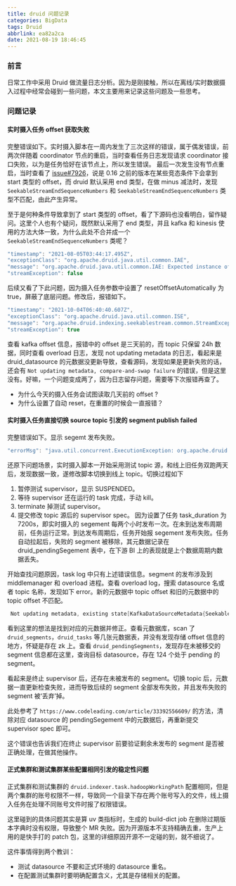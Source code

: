 ```yaml
---
title: druid 问题记录
categories: BigData
tags: Druid
abbrlink: ea82a2ca
date: 2021-08-19 18:46:45
---
```


### 前言
日常工作中采用 Druid 做流量日志分析。因为是刚接触，所以在离线/实时数据摄入过程中经常会碰到一些问题，本文主要用来记录这些问题及一些思考。
<!--more-->

### 问题记录

#### 实时摄入任务 offset 获取失败
完整错误如下。实时摄入脚本在一周内发生了三次这样的错误，属于偶发错误，前两次伴随着 coordinator 节点的重启，当时查看任务日志发现请求 coordinator 接口失败，以为是任务恰好在该节点上，所以发生错误。
最后一次发生没有节点重启，当时查看了 [issue#7926](https://github.com/apache/druid/issues/7926)，说是 0.16 之前的版本在某些竞态条件下会拿到 start 类型的 offset，而 druid 默认采用 end 类型，在做 minus 减法时，发现 `SeekableStreamEndSequenceNumbers` 和 `SeekableStreamEndSequenceNumbers` 类型不匹配，由此产生异常。

至于是何种条件导致拿到了  start 类型的 offset，看了下源码也没看明白，留作疑问。这里个人也有个疑问，既然默认采用了 end 类型，并且 kafka 和 kinesis 使用的方法大体一致，为什么此处不合并成一个 `SeekableStreamEndSequenceNumbers` 类呢？

```java
"timestamp": "2021-08-05T03:44:17.495Z",
"exceptionClass": "org.apache.druid.java.util.common.IAE",
"message": "org.apache.druid.java.util.common.IAE: Expected instance of org.apache.druid.indexing.seekablestream.SeekableStreamEndSequenceNumbers, got org.apache.druid.indexing.seekablestream.SeekableStreamStartSequenceNumbers\n\tat org.apache.druid.indexing.seekablestream.SeekableStreamEndSequenceNumbers.minus(SeekableStreamEndSequenceNumbers.java:159)\n\tat org.apache.druid.indexing.seekablestream.SeekableStreamDataSourceMetadata.minus(SeekableStreamDataSourceMetadata.java:95)\n\tat org.apache.druid.indexing.seekablestream.supervisor.SeekableStreamSupervisor.resetInternal(SeekableStreamSupervisor.java:1210)\n\tat org.apache.druid.indexing.seekablestream.supervisor.SeekableStreamSupervisor.getOffsetFromStorageForPartition(SeekableStreamSupervisor.java:2517)\n\tat org.apache.druid.indexing.seekablestream.supervisor.SeekableStreamSupervisor.generateStartingSequencesForPartitionGroup(SeekableStreamSupervisor.java:2494)\n\tat org.apache.druid.indexing.seekablestream.supervisor.SeekableStreamSupervisor.createNewTasks(SeekableStreamSupervisor.java:2392)\n\tat org.apache.druid.indexing.seekablestream.supervisor.SeekableStreamSupervisor.runInternal(SeekableStreamSupervisor.java:1068)\n\tat org.apache.druid.indexing.seekablestream.supervisor.SeekableStreamSupervisor$RunNotice.handle(SeekableStreamSupervisor.java:292)\n\tat org.apache.druid.indexing.seekablestream.supervisor.SeekableStreamSupervisor.lambda$tryInit$3(SeekableStreamSupervisor.java:751)\n\tat java.util.concurrent.Executors$RunnableAdapter.call(Executors.java:511)\n\tat java.util.concurrent.FutureTask.run(FutureTask.java:266)\n\tat java.util.concurrent.ThreadPoolExecutor.runWorker(ThreadPoolExecutor.java:1149)\n\tat java.util.concurrent.ThreadPoolExecutor$Worker.run(ThreadPoolExecutor.java:624)\n\tat java.lang.Thread.run(Thread.java:748)\n",
"streamException": false

```
后续又看了下此问题，因为摄入任务参数中设置了 resetOffsetAutomatically 为 true，屏蔽了底层问题。修改后，报错如下。
```java
"timestamp": "2021-10-04T06:40:40.607Z",
"exceptionClass": "org.apache.druid.java.util.common.ISE",
"message": "org.apache.druid.indexing.seekablestream.common.StreamException: org.apache.druid.java.util.common.ISE: Previous sequenceNumber [95252478] is no longer available for partition [1]. You can clear the previous sequenceNumber and start reading from a valid message by using the supervisor's reset API.\n\tat org.apache.druid.indexing.seekablestream.supervisor.SeekableStreamSupervisor.getOffsetFromStorageForPartition(SeekableStreamSupervisor.java:2527)\n\tat org.apache.druid.indexing.seekablestream.supervisor.SeekableStreamSupervisor.generateStartingSequencesForPartitionGroup(SeekableStreamSupervisor.java:2494)\n\tat org.apache.druid.indexing.seekablestream.supervisor.SeekableStreamSupervisor.createNewTasks(SeekableStreamSupervisor.java:2392)\n\tat org.apache.druid.indexing.seekablestream.supervisor.SeekableStreamSupervisor.runInternal(SeekableStreamSupervisor.java:1068)\n\tat org.apache.druid.indexing.seekablestream.supervisor.SeekableStreamSupervisor$RunNotice.handle(SeekableStreamSupervisor.java:292)\n\tat org.apache.druid.indexing.seekablestream.supervisor.SeekableStreamSupervisor.lambda$tryInit$3(SeekableStreamSupervisor.java:751)\n\tat java.util.concurrent.Executors$RunnableAdapter.call(Executors.java:511)\n\tat java.util.concurrent.FutureTask.run(FutureTask.java:266)\n\tat java.util.concurrent.ThreadPoolExecutor.runWorker(ThreadPoolExecutor.java:1149)\n\tat java.util.concurrent.ThreadPoolExecutor$Worker.run(ThreadPoolExecutor.java:624)\n\tat java.lang.Thread.run(Thread.java:748)\nCaused by: org.apache.druid.java.util.common.ISE: Previous sequenceNumber [95252478] is no longer available for partition [1]. You can clear the previous sequenceNumber and start reading from a valid message by using the supervisor's reset API.\n\t... 11 more\n",
"streamException": true
```
查看 kafka offset 信息，报错中的 offset 是三天前的，而 topic 只保留 24h 数据，同时查看 overload 日志，发现 not updating metadata 的日志，看起来是 druid_datasource 的元数据没更新导致，查看源码，发现如果是更新失败的话，还会有 `Not updating metadata, compare-and-swap failure` 的错误，但是这里没有。好嘛，一个问题变成两了，因为日志留存问题，需要等下次报错再查了。
- 为什么今天的摄入任务会试图读取几天前的 offset ?
- 为什么设置了自动 reset，在重置的时候会一直报错？

#### 实时摄入任务直接切换 source topic 引发的 segment publish failed
完整错误如下。显示 segemt 发布失败。

```java 
"errorMsg": "java.util.concurrent.ExecutionException: org.apache.druid.java.util.common.ISE: Failed to publish segments because of [java.lang.RuntimeException: Aborting transaction!].\n\tat com.google.common.util.concurrent.AbstractFuture$Sync.getValue(AbstractFuture.java:299)\n\tat com.google.common.util.concurrent.AbstractFuture$Sync.get(AbstractFuture.java:286)\n\tat com.google.common.util.concurrent.AbstractFuture.get(AbstractFuture.java:116)\n\tat org.apache.druid.indexing.seekablestream.SeekableStreamIndexTaskRunner.runInternal(SeekableStreamIndexTaskRunner.java:767)\n\tat org.apache.druid.indexing.seekablestream.SeekableStreamIndexTaskRunner.run(SeekableStreamIndexTaskRunner.java:235)\n\tat org.apache.druid.indexing.seekablestream.SeekableStreamIndexTask.run(SeekableStreamIndexTask.java:168)\n\tat org.apache.druid.indexing.overlord.SingleTaskBackgroundRunner$SingleTaskBackgroundRunnerCallable.call(SingleTaskBackgroundRunner.java:413)\n\tat org.apache.druid.indexing.overlord.SingleTaskBackgroundRunner$SingleTaskBackgroundRunnerCallable.call(SingleTaskBackgroundRunner.java:385)\n\tat java.util.concurrent.FutureTask.run(FutureTask.java:266)\n\tat java.util.concurrent.ThreadPoolExecutor.runWorker(ThreadPoolExecutor.java:1149)\n\tat java.util.concurrent.ThreadPoolExecutor$Worker.run(ThreadPoolExecutor.java:624)\n\tat java.lang.Thread.run(Thread.java:748)\nCaused by: org.apache.druid.java.util.common.ISE: Failed to publish segments because of [java.lang.RuntimeException: Aborting transaction!].\n\tat org.apache.druid.segment.realtime.appenderator.BaseAppenderatorDriver.lambda$publishInBackground$8(BaseAppenderatorDriver.java:602)\n\t... 4 more\n"
```
还原下问题场景，实时摄入脚本一开始采用测试 topic 源，和线上旧任务双跑两天后，发现数据一致，遂修改脚本切换到线上 topic。切换过程如下
1. 暂停测试 supervisor，显示 SUSPENDED。
2. 等待 supervisor 还在运行的 task 完成，手动 kill。
3. terminate 掉测试 supervisor。
4. 提交修改 topic 源后的 supervisor spec。
因为设置了任务 task_duration 为 7200s，即实时摄入的 segement 每两个小时发布一次。在未到达发布周期前，任务运行正常。到达发布周期后，任务开始报 segement 发布失败。任务自动拉起后，失败的 segment 被移除，其元数据记录在 druid_pendingSegement 表中，在下游 BI 上的表现就是上个数据周期内数据丢失。

开始查找问题原因，task log 中只有上述错误信息。segment 的发布涉及到 middlemanager 和 overload 进程。查看 overload log，搜索 datasource 名或者 topic 名称，发现如下 error。新的元数据中 topic offset 和旧的元数据中的 topic offset 不匹配。

```java
 Not updating metadata, existing state[KafkaDataSourceMetadata{SeekableStreamStartSequenceNumbers=SeekableStreamEndSequenceNumbers{stream='${test_topic}', partitionSequenceNumberMap={0=38254782, 1=38220215, 2=38217021, 3=38232724, 4=38230157, 5=38219118}}}] in metadata store doesn't match to the new start state[KafkaDataSourceMetadata{SeekableStreamStartSequenceNumbers=SeekableStreamStartSequenceNumbers{stream='${product_topci}', partitionSequenceNumberMap={1=38220215,2=38217021}, exclusivePartitions=[]}}].
```
看到这里的想法是找到对应的元数据并修正。查看元数据库，scan 了 `druid_segments`，`druid_tasks` 等几张元数据表，并没有发现存储 offset 信息的地方，怀疑是存在 zk 上。查看 `druid_pendingSegments`，发现存在未被移交的 segment 信息都在这里，查询目标 datasource，存在 124 个处于 pending 的 segment。

看起来是终止 supervisor 后，还存在未被发布的 segment。切换 topic 后，元数据一直更新检查失败，进而导致后续的 segment 全部发布失败，并且发布失败的 segment 被‘丢弃’掉。

此处参考了 `https://www.codeleading.com/article/33392556609/` 的方法，清除对应 datasource 的 pendingSegement 中的元数据后，再重新提交 supervisor spec 即可。

这个错误也告诉我们在终止 supervisor 前要验证剩余未发布的 segment 是否被正确处理，在做其他操作。

#### 正式集群和测试集群某些配置相同引发的稳定性问题

正式集群和测试集群的 `druid.indexer.task.hadoopWorkingPath` 配置相同，但是两个集群的账号权限不一样，导致同一个目录下存在两个账号写入的文件，线上摄入任务在处理不同账号文件时报了权限错误。

这里碰到的具体问题其实是算 uv 类指标时，生成的 build-dict job 在删除过期版本字典时没有权限，导致整个 MR 失败。因为开源版本不支持精确去重，生产上用的是快手打的 patch 包，这里的详细原因开源不一定碰的到，就不细说了。

这件事情得到两个教训：
- 测试 datasource 不要和正式环境的 datasource 重名。
- 在配置测试集群时要明确配置含义，尤其是存储相关的配置。








